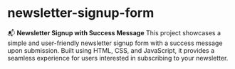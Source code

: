# newsletter-signup-form
📬 **Newsletter Signup with Success Message**  This project showcases a simple and user-friendly newsletter signup form with a success message upon submission. Built using HTML, CSS, and JavaScript, it provides a seamless experience for users interested in subscribing to your newsletter.
